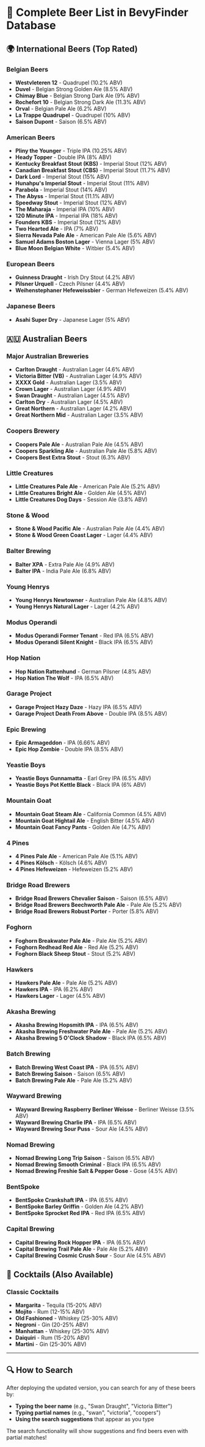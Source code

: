 # 🍺 Complete Beer List in BevyFinder Database

## 🌍 **International Beers (Top Rated)**

### **Belgian Beers**
- **Westvleteren 12** - Quadrupel (10.2% ABV)
- **Duvel** - Belgian Strong Golden Ale (8.5% ABV)
- **Chimay Blue** - Belgian Strong Dark Ale (9% ABV)
- **Rochefort 10** - Belgian Strong Dark Ale (11.3% ABV)
- **Orval** - Belgian Pale Ale (6.2% ABV)
- **La Trappe Quadrupel** - Quadrupel (10% ABV)
- **Saison Dupont** - Saison (6.5% ABV)

### **American Beers**
- **Pliny the Younger** - Triple IPA (10.25% ABV)
- **Heady Topper** - Double IPA (8% ABV)
- **Kentucky Breakfast Stout (KBS)** - Imperial Stout (12% ABV)
- **Canadian Breakfast Stout (CBS)** - Imperial Stout (11.7% ABV)
- **Dark Lord** - Imperial Stout (15% ABV)
- **Hunahpu's Imperial Stout** - Imperial Stout (11% ABV)
- **Parabola** - Imperial Stout (14% ABV)
- **The Abyss** - Imperial Stout (11.1% ABV)
- **Speedway Stout** - Imperial Stout (12% ABV)
- **The Maharaja** - Imperial IPA (10% ABV)
- **120 Minute IPA** - Imperial IPA (18% ABV)
- **Founders KBS** - Imperial Stout (12% ABV)
- **Two Hearted Ale** - IPA (7% ABV)
- **Sierra Nevada Pale Ale** - American Pale Ale (5.6% ABV)
- **Samuel Adams Boston Lager** - Vienna Lager (5% ABV)
- **Blue Moon Belgian White** - Witbier (5.4% ABV)

### **European Beers**
- **Guinness Draught** - Irish Dry Stout (4.2% ABV)
- **Pilsner Urquell** - Czech Pilsner (4.4% ABV)
- **Weihenstephaner Hefeweissbier** - German Hefeweizen (5.4% ABV)

### **Japanese Beers**
- **Asahi Super Dry** - Japanese Lager (5% ABV)

## 🇦🇺 **Australian Beers**

### **Major Australian Breweries**
- **Carlton Draught** - Australian Lager (4.6% ABV)
- **Victoria Bitter (VB)** - Australian Lager (4.9% ABV)
- **XXXX Gold** - Australian Lager (3.5% ABV)
- **Crown Lager** - Australian Lager (4.9% ABV)
- **Swan Draught** - Australian Lager (4.5% ABV)
- **Carlton Dry** - Australian Lager (4.5% ABV)
- **Great Northern** - Australian Lager (4.2% ABV)
- **Great Northern Mid** - Australian Lager (3.5% ABV)

### **Coopers Brewery**
- **Coopers Pale Ale** - Australian Pale Ale (4.5% ABV)
- **Coopers Sparkling Ale** - Australian Pale Ale (5.8% ABV)
- **Coopers Best Extra Stout** - Stout (6.3% ABV)

### **Little Creatures**
- **Little Creatures Pale Ale** - American Pale Ale (5.2% ABV)
- **Little Creatures Bright Ale** - Golden Ale (4.5% ABV)
- **Little Creatures Dog Days** - Session Ale (3.8% ABV)

### **Stone & Wood**
- **Stone & Wood Pacific Ale** - Australian Pale Ale (4.4% ABV)
- **Stone & Wood Green Coast Lager** - Lager (4.4% ABV)

### **Balter Brewing**
- **Balter XPA** - Extra Pale Ale (4.9% ABV)
- **Balter IPA** - India Pale Ale (6.8% ABV)

### **Young Henrys**
- **Young Henrys Newtowner** - Australian Pale Ale (4.8% ABV)
- **Young Henrys Natural Lager** - Lager (4.2% ABV)

### **Modus Operandi**
- **Modus Operandi Former Tenant** - Red IPA (6.5% ABV)
- **Modus Operandi Silent Knight** - Black IPA (6.5% ABV)

### **Hop Nation**
- **Hop Nation Rattenhund** - German Pilsner (4.8% ABV)
- **Hop Nation The Wolf** - IPA (6.5% ABV)

### **Garage Project**
- **Garage Project Hazy Daze** - Hazy IPA (6.5% ABV)
- **Garage Project Death From Above** - Double IPA (8.5% ABV)

### **Epic Brewing**
- **Epic Armageddon** - IPA (6.66% ABV)
- **Epic Hop Zombie** - Double IPA (8.5% ABV)

### **Yeastie Boys**
- **Yeastie Boys Gunnamatta** - Earl Grey IPA (6.5% ABV)
- **Yeastie Boys Pot Kettle Black** - Black IPA (6% ABV)

### **Mountain Goat**
- **Mountain Goat Steam Ale** - California Common (4.5% ABV)
- **Mountain Goat Hightail Ale** - English Bitter (4.5% ABV)
- **Mountain Goat Fancy Pants** - Golden Ale (4.7% ABV)

### **4 Pines**
- **4 Pines Pale Ale** - American Pale Ale (5.1% ABV)
- **4 Pines Kölsch** - Kölsch (4.6% ABV)
- **4 Pines Hefeweizen** - Hefeweizen (5.2% ABV)

### **Bridge Road Brewers**
- **Bridge Road Brewers Chevalier Saison** - Saison (6.5% ABV)
- **Bridge Road Brewers Beechworth Pale Ale** - Pale Ale (5.2% ABV)
- **Bridge Road Brewers Robust Porter** - Porter (5.8% ABV)

### **Foghorn**
- **Foghorn Breakwater Pale Ale** - Pale Ale (5.2% ABV)
- **Foghorn Redhead Red Ale** - Red Ale (5.2% ABV)
- **Foghorn Black Sheep Stout** - Stout (5.2% ABV)

### **Hawkers**
- **Hawkers Pale Ale** - Pale Ale (5.2% ABV)
- **Hawkers IPA** - IPA (6.2% ABV)
- **Hawkers Lager** - Lager (4.5% ABV)

### **Akasha Brewing**
- **Akasha Brewing Hopsmith IPA** - IPA (6.5% ABV)
- **Akasha Brewing Freshwater Pale Ale** - Pale Ale (5.2% ABV)
- **Akasha Brewing 5 O'Clock Shadow** - Black IPA (6.5% ABV)

### **Batch Brewing**
- **Batch Brewing West Coast IPA** - IPA (6.5% ABV)
- **Batch Brewing Saison** - Saison (6.5% ABV)
- **Batch Brewing Pale Ale** - Pale Ale (5.2% ABV)

### **Wayward Brewing**
- **Wayward Brewing Raspberry Berliner Weisse** - Berliner Weisse (3.5% ABV)
- **Wayward Brewing Charlie IPA** - IPA (6.5% ABV)
- **Wayward Brewing Sour Puss** - Sour Ale (4.5% ABV)

### **Nomad Brewing**
- **Nomad Brewing Long Trip Saison** - Saison (6.5% ABV)
- **Nomad Brewing Smooth Criminal** - Black IPA (6.5% ABV)
- **Nomad Brewing Freshie Salt & Pepper Gose** - Gose (4.5% ABV)

### **BentSpoke**
- **BentSpoke Crankshaft IPA** - IPA (6.5% ABV)
- **BentSpoke Barley Griffin** - Golden Ale (4.2% ABV)
- **BentSpoke Sprocket Red IPA** - Red IPA (6.5% ABV)

### **Capital Brewing**
- **Capital Brewing Rock Hopper IPA** - IPA (6.5% ABV)
- **Capital Brewing Trail Pale Ale** - Pale Ale (5.2% ABV)
- **Capital Brewing Cosmic Crush Sour** - Sour Ale (4.5% ABV)

## 🍹 **Cocktails (Also Available)**

### **Classic Cocktails**
- **Margarita** - Tequila (15-20% ABV)
- **Mojito** - Rum (12-15% ABV)
- **Old Fashioned** - Whiskey (25-30% ABV)
- **Negroni** - Gin (20-25% ABV)
- **Manhattan** - Whiskey (25-30% ABV)
- **Daiquiri** - Rum (15-20% ABV)
- **Martini** - Gin (25-30% ABV)

---

## 🔍 **How to Search**

After deploying the updated version, you can search for any of these beers by:
- **Typing the beer name** (e.g., "Swan Draught", "Victoria Bitter")
- **Typing partial names** (e.g., "swan", "victoria", "coopers")
- **Using the search suggestions** that appear as you type

The search functionality will show suggestions and find beers even with partial matches! 